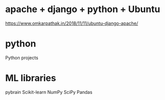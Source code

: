 # apache + django + python + Ubuntu
https://www.omkarpathak.in/2018/11/11/ubuntu-django-apache/
# python
Python projects

# ML libraries
pybrain
Scikit-learn
NumPy
SciPy
Pandas

